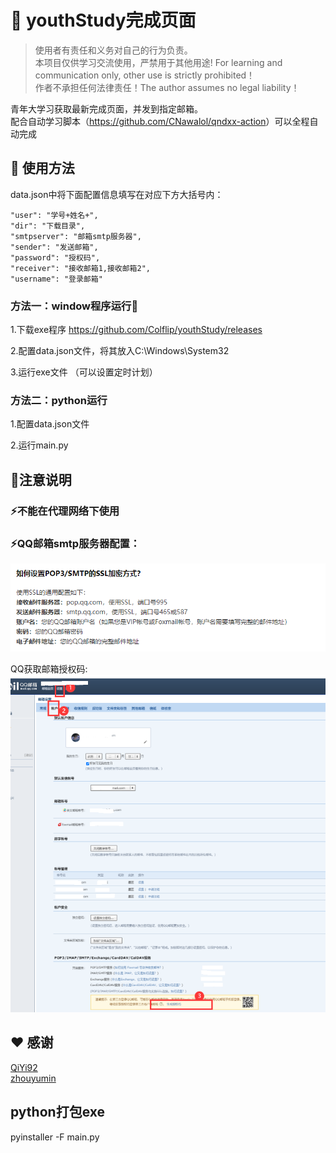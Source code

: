 # 🚀️ youthStudy完成页面

> 使用者有责任和义务对自己的行为负责。  
> 本项目仅供学习交流使用，严禁用于其他用途! For learning and communication only, other use is strictly prohibited！  
> 作者不承担任何法律责任！The author assumes no legal liability！  

青年大学习获取最新完成页面，并发到指定邮箱。  
配合自动学习脚本（<https://github.com/CNawalol/qndxx-action>）可以全程自动完成

## 🎉️ 使用方法
data.json中将下面配置信息填写在对应下方大括号内：
```
"user": "学号+姓名+",
"dir": "下载目录",
"smtpserver": "邮箱smtp服务器",
"sender": "发送邮箱",
"password": "授权码",
"receiver": "接收邮箱1,接收邮箱2",
"username": "登录邮箱"
```

### 方法一：window程序运行👑

1.下载exe程序 <https://github.com/Colflip/youthStudy/releases>

2.配置data.json文件，将其放入C:\Windows\System32  

3.运行exe文件  （可以设置定时计划）


### 方法二：python运行

1.配置data.json文件  

2.运行main.py  


## 🎈注意说明

### ⚡不能在代理网络下使用  

### ⚡QQ邮箱smtp服务器配置：  
![img.png](img/img1.png)  

QQ获取邮箱授权码:  
![img.png](img/img2.png)  

## ❤ 感谢  
[QiYi92](https://github.com/QiYi92/Youth_Learning_Reptile)  
[zhouyumin](https://github.com/zhouyumin/qndxx)

## python打包exe
pyinstaller -F main.py
